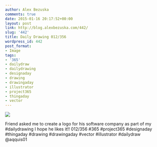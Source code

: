 ```yaml
---
author: Alex Bezuska
comments: true
date: 2015-01-16 20:17:52+00:00
layout: post
link: http://blog.alexbezuska.com/442/
slug: '442'
title: Daily Drawing 012/356
wordpress_id: 442
post_format:
- Image
tags:
- '365'
- dailydraw
- dailydrawing
- designaday
- drawing
- drawingaday
- illustrator
- project365
- thingaday
- vector
---
```


![](/images/2015/01/tumblr_niadptzVT41u11b0ro1_1280.jpg)

Friend asked me to create a logo for his software company as part of my #dailydrawing I hope he likes it!!   012/356 #365 #project365 #designaday #thingaday #drawing #drawingaday #vector #illustrator #dailydraw @aqquis01
